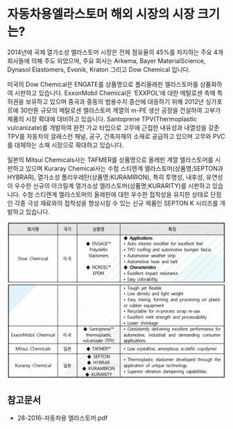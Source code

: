 # 자동차용엘라스토머 해외 시장의 시장 크기는?

2014년에 국제 열가소성 엘라스토머 시장은 전체 점유율의 45%를 차지하는 주요 4개 회사들에 의해 주도 되었으며, 주요 회사는 Arkema, Bayer MaterialScience, Dynasol Elastomers, Evonik, Kraton 그리고 Dow Chemical 입니다. 

미국의 Dow Chemical은 ENGATE를 상품명으로 폴리올레핀 엘라스토머를 상품화하여 시판하고 있습니다. 
ExxonMobil Chemical은 ‘EXXPOL'에 대한 메탈로센 촉매 특허권을 보유하고 있으며 중국과 중동의 범용수지 증산에 대응하기 위해 2012년 싱가포르에 30만톤 규모의 메탈로센 엘라스토머 계열의 m-PE 생산 공장을 건설하여 고부가 제품의 시장 확대에 대비하고 있습니다.
Santoprene TPV(Thermoplastic vulcanizate)를 개발하여 완전 가교 타입으로 고무에 근접한 내유성과 내열성을 갖춘 TPV를 자동차의 글래스런 채널, 공구, 건축자재의 소재로 공급하고 있으며 고무와 PVC를 대체하는 소재 시장으로 확대하고 있습니다.

일본의 Mitsui Chemicals사는 TAFMER를 상품명으로 올레핀 계열 엘라스토머를 시판하고 있으며 Kuraray Chemical사는 수첨 스티렌계 엘라스토머(상품명;SEPTON과 HYBRAR), 열가소성 폴리우레탄(상품명;KURAMIRON), 특히 투명성, 내후성, 유연성이 우수한 신규의 아크릴계 열가소성 엘라스토머(상품명;KURARITY)를 시판하고 있습니다. 
수첨 스티렌계 엘라스토머의 올레핀에 대한 우수한 접착성을 유지한 상태로 단점인 각종 극성 재료와의 접착성을 향상시킬 수 있는 신규 제품인 SEPTON K 시리즈를 개발하고 있습니다.

![](./images/자동차용엘라스토머_Q12_1_1.PNG)
![](./images/자동차용엘라스토머_Q12_1_1_.PNG)

## 참고문서
- 28-2016-자동차용 엘라스토머.pdf